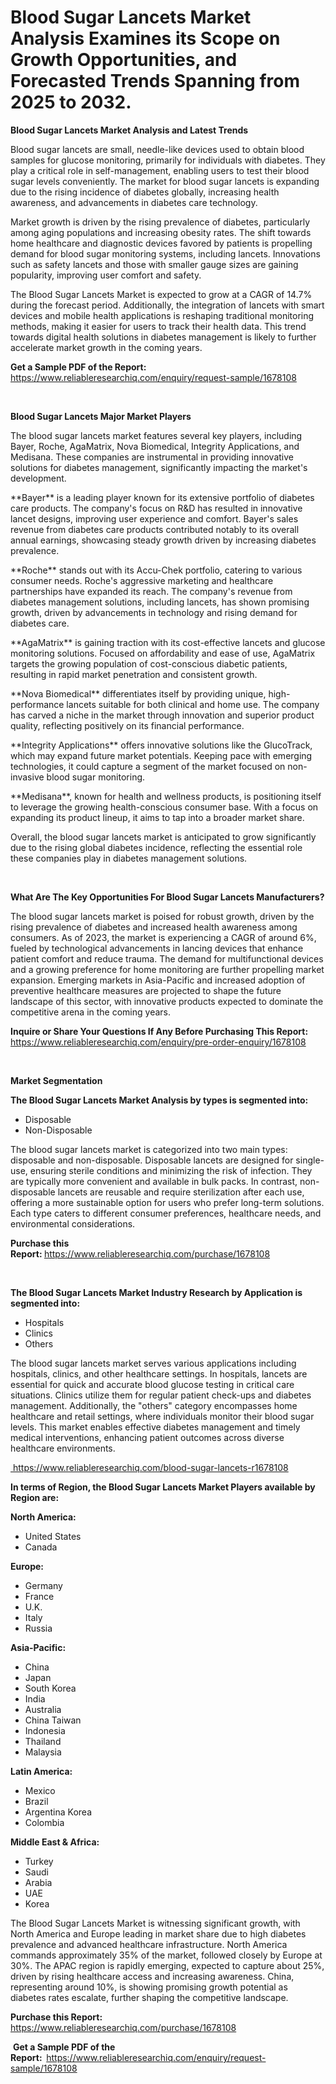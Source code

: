 <p><h1>Blood Sugar Lancets Market Analysis Examines its Scope on Growth Opportunities, and Forecasted Trends Spanning from 2025 to 2032.</h1></p><p><strong>Blood Sugar Lancets Market Analysis and Latest Trends</strong></p>
<p><p>Blood sugar lancets are small, needle-like devices used to obtain blood samples for glucose monitoring, primarily for individuals with diabetes. They play a critical role in self-management, enabling users to test their blood sugar levels conveniently. The market for blood sugar lancets is expanding due to the rising incidence of diabetes globally, increasing health awareness, and advancements in diabetes care technology.</p><p>Market growth is driven by the rising prevalence of diabetes, particularly among aging populations and increasing obesity rates. The shift towards home healthcare and diagnostic devices favored by patients is propelling demand for blood sugar monitoring systems, including lancets. Innovations such as safety lancets and those with smaller gauge sizes are gaining popularity, improving user comfort and safety.</p><p>The Blood Sugar Lancets Market is expected to grow at a CAGR of 14.7% during the forecast period. Additionally, the integration of lancets with smart devices and mobile health applications is reshaping traditional monitoring methods, making it easier for users to track their health data. This trend towards digital health solutions in diabetes management is likely to further accelerate market growth in the coming years.</p></p>
<p><strong>Get a Sample PDF of the Report:&nbsp;</strong> <a href="https://www.reliableresearchiq.com/enquiry/request-sample/1678108?utm_campaign=3076&utm_medium=2&utm_source=Github&utm_content=ia&utm_term=13042025&utm_id=blood-sugar-lancets">https://www.reliableresearchiq.com/enquiry/request-sample/1678108</a></p>
<p>&nbsp;</p>
<p><strong>Blood Sugar Lancets Major Market Players</strong></p>
<p><p>The blood sugar lancets market features several key players, including Bayer, Roche, AgaMatrix, Nova Biomedical, Integrity Applications, and Medisana. These companies are instrumental in providing innovative solutions for diabetes management, significantly impacting the market's development.</p><p>**Bayer** is a leading player known for its extensive portfolio of diabetes care products. The company's focus on R&D has resulted in innovative lancet designs, improving user experience and comfort. Bayer's sales revenue from diabetes care products contributed notably to its overall annual earnings, showcasing steady growth driven by increasing diabetes prevalence.</p><p>**Roche** stands out with its Accu-Chek portfolio, catering to various consumer needs. Roche's aggressive marketing and healthcare partnerships have expanded its reach. The company's revenue from diabetes management solutions, including lancets, has shown promising growth, driven by advancements in technology and rising demand for diabetes care.</p><p>**AgaMatrix** is gaining traction with its cost-effective lancets and glucose monitoring solutions. Focused on affordability and ease of use, AgaMatrix targets the growing population of cost-conscious diabetic patients, resulting in rapid market penetration and consistent growth.</p><p>**Nova Biomedical** differentiates itself by providing unique, high-performance lancets suitable for both clinical and home use. The company has carved a niche in the market through innovation and superior product quality, reflecting positively on its financial performance.</p><p>**Integrity Applications** offers innovative solutions like the GlucoTrack, which may expand future market potentials. Keeping pace with emerging technologies, it could capture a segment of the market focused on non-invasive blood sugar monitoring.</p><p>**Medisana**, known for health and wellness products, is positioning itself to leverage the growing health-conscious consumer base. With a focus on expanding its product lineup, it aims to tap into a broader market share.</p><p>Overall, the blood sugar lancets market is anticipated to grow significantly due to the rising global diabetes incidence, reflecting the essential role these companies play in diabetes management solutions.</p></p>
<p>&nbsp;</p>
<p><strong>What Are The Key Opportunities For Blood Sugar Lancets Manufacturers?</strong></p>
<p><p>The blood sugar lancets market is poised for robust growth, driven by the rising prevalence of diabetes and increased health awareness among consumers. As of 2023, the market is experiencing a CAGR of around 6%, fueled by technological advancements in lancing devices that enhance patient comfort and reduce trauma. The demand for multifunctional devices and a growing preference for home monitoring are further propelling market expansion. Emerging markets in Asia-Pacific and increased adoption of preventive healthcare measures are projected to shape the future landscape of this sector, with innovative products expected to dominate the competitive arena in the coming years.</p></p>
<p><strong>Inquire or Share Your Questions If Any Before Purchasing This Report:</strong> <a href="https://www.reliableresearchiq.com/enquiry/pre-order-enquiry/1678108?utm_campaign=3076&utm_medium=2&utm_source=Github&utm_content=ia&utm_term=13042025&utm_id=blood-sugar-lancets">https://www.reliableresearchiq.com/enquiry/pre-order-enquiry/1678108</a></p>
<p>&nbsp;</p>
<p><strong>Market Segmentation</strong></p>
<p><strong>The Blood Sugar Lancets Market Analysis by types is segmented into:</strong></p>
<p><ul><li>Disposable</li><li>Non-Disposable</li></ul></p>
<p><p>The blood sugar lancets market is categorized into two main types: disposable and non-disposable. Disposable lancets are designed for single-use, ensuring sterile conditions and minimizing the risk of infection. They are typically more convenient and available in bulk packs. In contrast, non-disposable lancets are reusable and require sterilization after each use, offering a more sustainable option for users who prefer long-term solutions. Each type caters to different consumer preferences, healthcare needs, and environmental considerations.</p></p>
<p><strong>Purchase this Report:&nbsp;</strong><a href="https://www.reliableresearchiq.com/purchase/1678108?utm_campaign=3076&utm_medium=2&utm_source=Github&utm_content=ia&utm_term=13042025&utm_id=blood-sugar-lancets">https://www.reliableresearchiq.com/purchase/1678108</a></p>
<p>&nbsp;</p>
<p><strong>The Blood Sugar Lancets Market Industry Research by Application is segmented into:</strong></p>
<p><ul><li>Hospitals</li><li>Clinics</li><li>Others</li></ul></p>
<p><p>The blood sugar lancets market serves various applications including hospitals, clinics, and other healthcare settings. In hospitals, lancets are essential for quick and accurate blood glucose testing in critical care situations. Clinics utilize them for regular patient check-ups and diabetes management. Additionally, the "others" category encompasses home healthcare and retail settings, where individuals monitor their blood sugar levels. This market enables effective diabetes management and timely medical interventions, enhancing patient outcomes across diverse healthcare environments.</p></p>
<p><a href="https://www.reliableresearchiq.com/blood-sugar-lancets-r1678108?utm_campaign=3076&utm_medium=2&utm_source=Github&utm_content=ia&utm_term=13042025&utm_id=blood-sugar-lancets">&nbsp;https://www.reliableresearchiq.com/blood-sugar-lancets-r1678108</a></p>
<p><strong>In terms of Region, the Blood Sugar Lancets Market Players available by Region are:</strong></p>
<p>
    <p> <strong> North America: </strong>
        <ul>
            <li>United States</li>
            <li>Canada</li>
        </ul>
        </p> 
    <p> <strong> Europe: </strong>
        <ul>
            <li>Germany</li>
            <li>France</li>
            <li>U.K.</li>
            <li>Italy</li>
            <li>Russia</li>
        </ul>
        </p> 
    <p> <strong> Asia-Pacific: </strong>
        <ul>
            <li>China</li>
            <li>Japan</li>
            <li>South Korea</li>
            <li>India</li>
            <li>Australia</li>
            <li>China Taiwan</li>
            <li>Indonesia</li>
            <li>Thailand</li>
            <li>Malaysia</li>
        </ul>
        </p> 
    <p> <strong> Latin America: </strong>
        <ul>
            <li>Mexico</li>
            <li>Brazil</li>
            <li>Argentina Korea</li>
            <li>Colombia</li>
        </ul>
        </p> 
    <p> <strong> Middle East & Africa: </strong>
        <ul>
            <li>Turkey</li>
            <li>Saudi</li>
            <li>Arabia</li>
            <li>UAE</li>
            <li>Korea</li>
        </ul>
    </p>
    </p>
<p><p>The Blood Sugar Lancets Market is witnessing significant growth, with North America and Europe leading in market share due to high diabetes prevalence and advanced healthcare infrastructure. North America commands approximately 35% of the market, followed closely by Europe at 30%. The APAC region is rapidly emerging, expected to capture about 25%, driven by rising healthcare access and increasing awareness. China, representing around 10%, is showing promising growth potential as diabetes rates escalate, further shaping the competitive landscape.</p></p>
<p><strong>Purchase this Report: </strong><a href="https://www.reliableresearchiq.com/purchase/1678108?utm_campaign=3076&utm_medium=2&utm_source=Github&utm_content=ia&utm_term=13042025&utm_id=blood-sugar-lancets">https://www.reliableresearchiq.com/purchase/1678108</a></p>
<p>&nbsp;<strong>Get a Sample PDF of the Report:&nbsp;&nbsp;</strong><a href="https://www.reliableresearchiq.com/enquiry/request-sample/1678108?utm_campaign=3076&utm_medium=2&utm_source=Github&utm_content=ia&utm_term=13042025&utm_id=blood-sugar-lancets">https://www.reliableresearchiq.com/enquiry/request-sample/1678108</a></p>
<p><strong></strong></p>
<p><p></p><p></p><p></p></p>